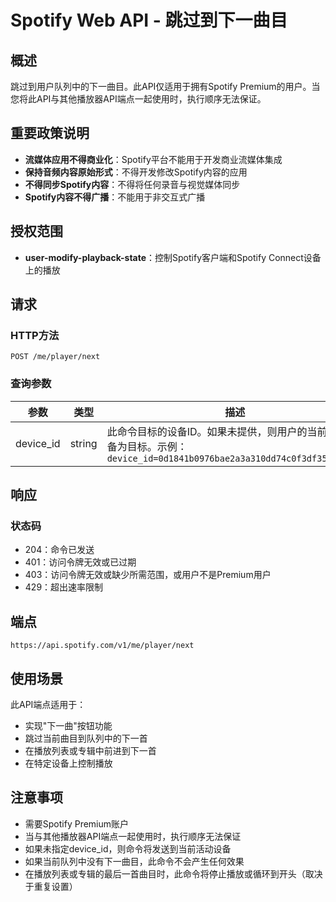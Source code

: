 # Spotify Web API - 跳过到下一曲目

## 概述

跳过到用户队列中的下一曲目。此API仅适用于拥有Spotify Premium的用户。当您将此API与其他播放器API端点一起使用时，执行顺序无法保证。

## 重要政策说明

- **流媒体应用不得商业化**：Spotify平台不能用于开发商业流媒体集成
- **保持音频内容原始形式**：不得开发修改Spotify内容的应用
- **不得同步Spotify内容**：不得将任何录音与视觉媒体同步
- **Spotify内容不得广播**：不能用于非交互式广播

## 授权范围

- **user-modify-playback-state**：控制Spotify客户端和Spotify Connect设备上的播放

## 请求

### HTTP方法
```
POST /me/player/next
```

### 查询参数

| 参数 | 类型 | 描述 |
|---|---|---|
| device_id | string | 此命令目标的设备ID。如果未提供，则用户的当前活动设备为目标。示例：`device_id=0d1841b0976bae2a3a310dd74c0f3df354899bc8` |

## 响应

### 状态码
- 204：命令已发送
- 401：访问令牌无效或已过期
- 403：访问令牌无效或缺少所需范围，或用户不是Premium用户
- 429：超出速率限制

## 端点

```
https://api.spotify.com/v1/me/player/next
```

## 使用场景

此API端点适用于：
- 实现"下一曲"按钮功能
- 跳过当前曲目到队列中的下一首
- 在播放列表或专辑中前进到下一首
- 在特定设备上控制播放

## 注意事项

- 需要Spotify Premium账户
- 当与其他播放器API端点一起使用时，执行顺序无法保证
- 如果未指定device_id，则命令将发送到当前活动设备
- 如果当前队列中没有下一曲目，此命令不会产生任何效果
- 在播放列表或专辑的最后一首曲目时，此命令将停止播放或循环到开头（取决于重复设置）